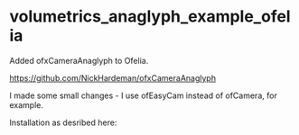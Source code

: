 # volumetrics_anaglyph_example_ofelia

Added ofxCameraAnaglyph to Ofelia.

https://github.com/NickHardeman/ofxCameraAnaglyph

I made some small changes - I use ofEasyCam instead of ofCamera, for example.

Installation as desribed here: 
